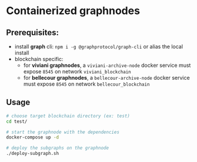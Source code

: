 # Containerized graphnodes

## Prerequisites:

- install **graph** cli: `npm i -g @graphprotocol/graph-cli` or alias the local install
- blockchain specific:
  - for **viviani graphnodes**, a `viviani-archive-node` docker service must expose `8545` on network `viviani_blockchain`
  - for **bellecour graphnodes**, a `bellecour-archive-node` docker service must expose `8545` on network `bellecour_blockchain`

## Usage

```sh
# choose target blockchain directory (ex: test)
cd test/

# start the graphnode with the dependencies
docker-compose up -d

# deploy the subgraphs on the graphnode
./deploy-subgraph.sh
```
